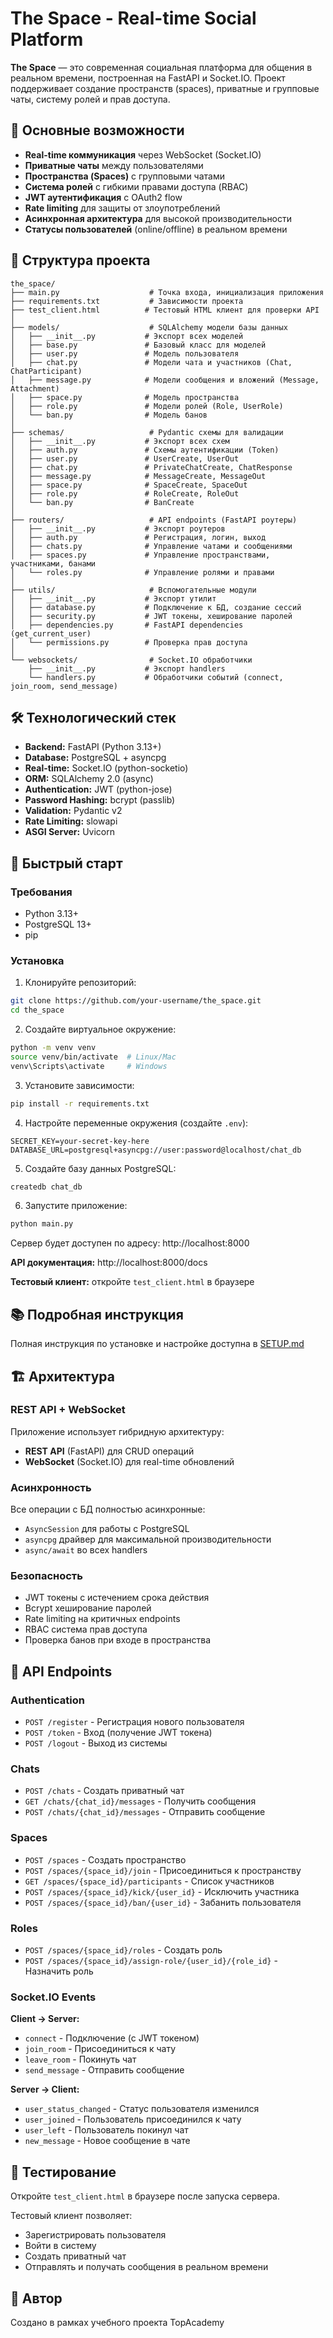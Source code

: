 # The Space - Real-time Social Platform

**The Space** — это современная социальная платформа для общения в реальном времени, построенная на FastAPI и Socket.IO. Проект поддерживает создание пространств (spaces), приватные и групповые чаты, систему ролей и прав доступа.

## 🌟 Основные возможности

- **Real-time коммуникация** через WebSocket (Socket.IO)
- **Приватные чаты** между пользователями
- **Пространства (Spaces)** с групповыми чатами
- **Система ролей** с гибкими правами доступа (RBAC)
- **JWT аутентификация** с OAuth2 flow
- **Rate limiting** для защиты от злоупотреблений
- **Асинхронная архитектура** для высокой производительности
- **Статусы пользователей** (online/offline) в реальном времени

## 📁 Структура проекта

```
the_space/
├── main.py                    # Точка входа, инициализация приложения
├── requirements.txt           # Зависимости проекта
├── test_client.html          # Тестовый HTML клиент для проверки API
│
├── models/                    # SQLAlchemy модели базы данных
│   ├── __init__.py           # Экспорт всех моделей
│   ├── base.py               # Базовый класс для моделей
│   ├── user.py               # Модель пользователя
│   ├── chat.py               # Модели чата и участников (Chat, ChatParticipant)
│   ├── message.py            # Модели сообщения и вложений (Message, Attachment)
│   ├── space.py              # Модель пространства
│   ├── role.py               # Модели ролей (Role, UserRole)
│   └── ban.py                # Модель банов
│
├── schemas/                   # Pydantic схемы для валидации
│   ├── __init__.py           # Экспорт всех схем
│   ├── auth.py               # Схемы аутентификации (Token)
│   ├── user.py               # UserCreate, UserOut
│   ├── chat.py               # PrivateChatCreate, ChatResponse
│   ├── message.py            # MessageCreate, MessageOut
│   ├── space.py              # SpaceCreate, SpaceOut
│   ├── role.py               # RoleCreate, RoleOut
│   └── ban.py                # BanCreate
│
├── routers/                   # API endpoints (FastAPI роутеры)
│   ├── __init__.py           # Экспорт роутеров
│   ├── auth.py               # Регистрация, логин, выход
│   ├── chats.py              # Управление чатами и сообщениями
│   ├── spaces.py             # Управление пространствами, участниками, банами
│   └── roles.py              # Управление ролями и правами
│
├── utils/                     # Вспомогательные модули
│   ├── __init__.py           # Экспорт утилит
│   ├── database.py           # Подключение к БД, создание сессий
│   ├── security.py           # JWT токены, хеширование паролей
│   ├── dependencies.py       # FastAPI dependencies (get_current_user)
│   └── permissions.py        # Проверка прав доступа
│
└── websockets/                # Socket.IO обработчики
    ├── __init__.py           # Экспорт handlers
    └── handlers.py           # Обработчики событий (connect, join_room, send_message)
```

## 🛠 Технологический стек

- **Backend:** FastAPI (Python 3.13+)
- **Database:** PostgreSQL + asyncpg
- **Real-time:** Socket.IO (python-socketio)
- **ORM:** SQLAlchemy 2.0 (async)
- **Authentication:** JWT (python-jose)
- **Password Hashing:** bcrypt (passlib)
- **Validation:** Pydantic v2
- **Rate Limiting:** slowapi
- **ASGI Server:** Uvicorn

## 🚀 Быстрый старт

### Требования

- Python 3.13+
- PostgreSQL 13+
- pip

### Установка

1. Клонируйте репозиторий:
```bash
git clone https://github.com/your-username/the_space.git
cd the_space
```

2. Создайте виртуальное окружение:
```bash
python -m venv venv
source venv/bin/activate  # Linux/Mac
venv\Scripts\activate     # Windows
```

3. Установите зависимости:
```bash
pip install -r requirements.txt
```

4. Настройте переменные окружения (создайте `.env`):
```env
SECRET_KEY=your-secret-key-here
DATABASE_URL=postgresql+asyncpg://user:password@localhost/chat_db
```

5. Создайте базу данных PostgreSQL:
```bash
createdb chat_db
```

6. Запустите приложение:
```bash
python main.py
```

Сервер будет доступен по адресу: http://localhost:8000

**API документация:** http://localhost:8000/docs

**Тестовый клиент:** откройте `test_client.html` в браузере

## 📚 Подробная инструкция

Полная инструкция по установке и настройке доступна в [SETUP.md](SETUP.md)

## 🏗 Архитектура

### REST API + WebSocket

Приложение использует гибридную архитектуру:
- **REST API** (FastAPI) для CRUD операций
- **WebSocket** (Socket.IO) для real-time обновлений

### Асинхронность

Все операции с БД полностью асинхронные:
- `AsyncSession` для работы с PostgreSQL
- `asyncpg` драйвер для максимальной производительности
- `async/await` во всех handlers

### Безопасность

- JWT токены с истечением срока действия
- Bcrypt хеширование паролей
- Rate limiting на критичных endpoints
- RBAC система прав доступа
- Проверка банов при входе в пространства

## 📝 API Endpoints

### Authentication
- `POST /register` - Регистрация нового пользователя
- `POST /token` - Вход (получение JWT токена)
- `POST /logout` - Выход из системы

### Chats
- `POST /chats` - Создать приватный чат
- `GET /chats/{chat_id}/messages` - Получить сообщения
- `POST /chats/{chat_id}/messages` - Отправить сообщение

### Spaces
- `POST /spaces` - Создать пространство
- `POST /spaces/{space_id}/join` - Присоединиться к пространству
- `GET /spaces/{space_id}/participants` - Список участников
- `POST /spaces/{space_id}/kick/{user_id}` - Исключить участника
- `POST /spaces/{space_id}/ban/{user_id}` - Забанить пользователя

### Roles
- `POST /spaces/{space_id}/roles` - Создать роль
- `POST /spaces/{space_id}/assign-role/{user_id}/{role_id}` - Назначить роль

### Socket.IO Events

**Client → Server:**
- `connect` - Подключение (с JWT токеном)
- `join_room` - Присоединиться к чату
- `leave_room` - Покинуть чат
- `send_message` - Отправить сообщение

**Server → Client:**
- `user_status_changed` - Статус пользователя изменился
- `user_joined` - Пользователь присоединился к чату
- `user_left` - Пользователь покинул чат
- `new_message` - Новое сообщение в чате

## 🧪 Тестирование

Откройте `test_client.html` в браузере после запуска сервера.

Тестовый клиент позволяет:
- Зарегистрировать пользователя
- Войти в систему
- Создать приватный чат
- Отправлять и получать сообщения в реальном времени

## 👥 Автор

Создано в рамках учебного проекта TopAcademy
